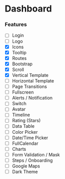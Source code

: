 # Dashboard

### Features
- [ ] Login
- [ ] Logo
- [x] Icons
- [x] Tooltip
- [x] Routes
- [x] Bootstrap
- [x] Scroll
- [x] Vertical Template
- [ ] Horizontal Template
- [ ] Page Transitions
- [ ] Fullscreen
- [ ] Alerts / Notification
- [ ] Switch
- [ ] Avatar
- [ ] Timeline
- [ ] Rating (Stars)
- [ ] Data Table
- [ ] Color Picker
- [ ] Date/Time Picker
- [ ] FullCalendar
- [ ] Charts
- [ ] Form Validation / Mask
- [ ] Steps / Onboarding
- [ ] Google Maps
- [ ] Dark Theme
